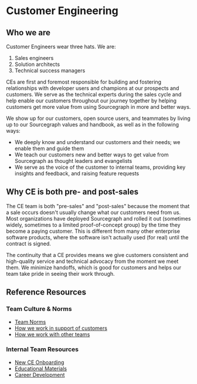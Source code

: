 # Customer Engineering

## Who we are

Customer Engineers wear three hats. We are:

1. Sales engineers
2. Solution architects
3. Technical success managers

CEs are first and foremost responsible for building and fostering relationships with developer users and champions at our prospects and customers. We serve as the technical experts during the sales cycle and help enable our customers throughout our journey together by helping customers get more value from using Sourcegraph in more and better ways.

We show up for our customers, open source users, and teammates by living up to our Sourcegraph values and handbook, as well as in the following ways:

- We deeply know and understand our customers and their needs; we enable them and guide them
- We teach our customers new and better ways to get value from Sourcegraph as thought leaders and evangelists
- We serve as the voice of the customer to internal teams, providing key insights and feedback, and raising feature requests

## Why CE is both pre- and post-sales

The CE team is both "pre-sales" and "post-sales" because the moment that a sale occurs doesn't usually change what our customers need from us. Most organizations have deployed Sourcegraph and rolled it out (sometimes widely, sometimes to a limited proof-of-concept group) by the time they become a paying customer. This is different from many other enterprise software products, where the software isn't actually used (for real) until the contract is signed.

The continuity that a CE provides means we give customers consistent and high-quality service and technical advocacy from the moment we meet them. We minimize handoffs, which is good for customers and helps our team take pride in seeing their work through.

## Reference Resources

### Team Culture & Norms

- [Team Norms](team-culture/team-norms.md)
- [How we work in support of customers](team-culture/working-with-customers.md)
- [How we work with other teams](team-culture/index.md)

### Internal Team Resources

- [New CE Onboarding](onboarding/index.md)
- [Educational Materials](onboarding/education.md)
- [Career Development](career-growth/index.md)

